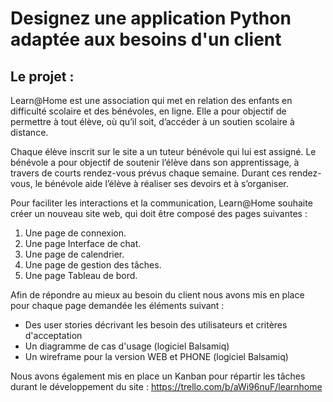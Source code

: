 # Designez une application Python adaptée aux besoins d'un client

## Le projet :
Learn@Home est une association qui met en relation des enfants en difficulté
scolaire et des bénévoles, en ligne. Elle a pour objectif de permettre à tout élève,
où qu’il soit, d’accéder à un soutien scolaire à distance.

Chaque élève inscrit sur le site a un tuteur bénévole qui lui est assigné. Le
bénévole a pour objectif de soutenir l’élève dans son apprentissage, à travers de
courts rendez-vous prévus chaque semaine. Durant ces rendez-vous, le bénévole
aide l’élève à réaliser ses devoirs et à s’organiser.

Pour faciliter les interactions et la communication, Learn@Home souhaite créer
un nouveau site web, qui doit être composé des pages suivantes :
1. Une page de connexion.
2. Une page Interface de chat.
3. Une page de calendrier.
4. Une page de gestion des tâches.
5. Une page Tableau de bord.

Afin de répondre au mieux au besoin du client nous avons mis en place pour chaque page demandée les éléments suivant :
- Des user stories décrivant les besoin des utilisateurs et critères d'acceptation
- Un diagramme de cas d'usage (logiciel Balsamiq)
- Un wireframe pour la version WEB et PHONE (logiciel Balsamiq)

Nous avons également mis en place un Kanban pour répartir les tâches durant le développement du site :
https://trello.com/b/aWi96nuF/learnhome
